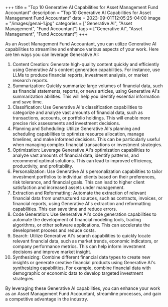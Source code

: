 +++
title = "Top 10 Generative AI Capabilities for Asset Management Fund Accountant"
description = "Top 10 Generative AI Capabilities for Asset Management Fund Accountant"
date = 2023-09-01T12:05:25-04:00
image = "/images/genai-1.jpg"
categories = ["Generative AI", "Asset Management", "Fund Accountant"]
tags = ["Generative AI", "Asset Management", "Fund Accountant"]
+++

As an Asset Management Fund Accountant, you can utilize Generative AI capabilities to streamline and enhance various aspects of your work. Here are ten ways you can leverage Generative AI:

1. Content Creation: Generate high-quality content quickly and efficiently using Generative AI's content generation capabilities. For instance, use LLMs to produce financial reports, investment analysis, or market research reports.
2. Summarization: Quickly summarize large volumes of financial data, such as financial statements, reports, or news articles, using Generative AI's summarization abilities. This will help you identify essential information and save time.
3. Classification: Use Generative AI's classification capabilities to categorize and analyze vast amounts of financial data, such as transactions, accounts, or portfolio holdings. This will enable more precise risk assessments and investment decisions.
4. Planning and Scheduling: Utilize Generative AI's planning and scheduling capabilities to optimize resource allocation, manage timelines, and make informed decisions. This can be particularly useful when managing complex financial transactions or investment strategies.
5. Optimization: Leverage Generative AI's optimization capabilities to analyze vast amounts of financial data, identify patterns, and recommend optimal solutions. This can lead to improved efficiency, productivity, and profitability.
6. Personalization: Use Generative AI's personalization capabilities to tailor investment portfolios to individual clients based on their preferences, risk tolerance, and financial goals. This can lead to higher client satisfaction and increased assets under management.
7. Extraction and Reformatting: Automate the extraction of relevant financial data from unstructured sources, such as contracts, invoices, or financial reports, using Generative AI's extraction and reformatting capabilities. This can save time and reduce errors.
8. Code Generation: Use Generative AI's code generation capabilities to automate the development of financial modeling tools, trading algorithms, or other software applications. This can accelerate the development process and reduce costs.
9. Search: Utilize Generative AI's search capabilities to quickly locate relevant financial data, such as market trends, economic indicators, or company performance metrics. This can help inform investment decisions and improve market insight.
10. Synthesizing: Combine different financial data types to create new insights or generate creative financial products using Generative AI's synthesizing capabilities. For example, combine financial data with demographic or economic data to develop targeted investment strategies.

By leveraging these Generative AI capabilities, you can enhance your work as an Asset Management Fund Accountant, streamline processes, and gain a competitive advantage in the industry.